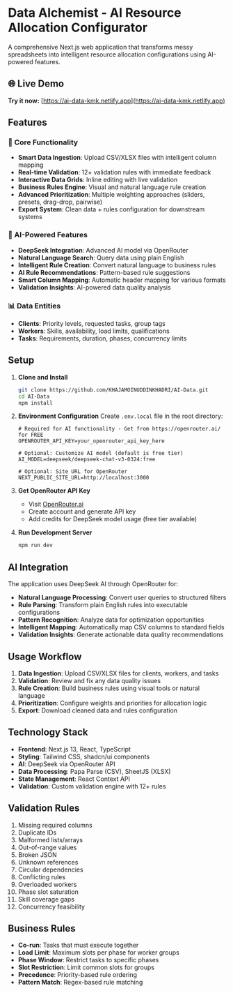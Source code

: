 # Data Alchemist - AI Resource Allocation Configurator

A comprehensive Next.js web application that transforms messy spreadsheets into intelligent resource allocation configurations using AI-powered features.

## 🌐 Live Demo

**Try it now:** [https://ai-data-kmk.netlify.app](https://ai-data-kmk.netlify.app)


## Features

### 🚀 Core Functionality

- **Smart Data Ingestion**: Upload CSV/XLSX files with intelligent column mapping
- **Real-time Validation**: 12+ validation rules with immediate feedback
- **Interactive Data Grids**: Inline editing with live validation
- **Business Rules Engine**: Visual and natural language rule creation
- **Advanced Prioritization**: Multiple weighting approaches (sliders, presets, drag-drop, pairwise)
- **Export System**: Clean data + rules configuration for downstream systems

### 🤖 AI-Powered Features

- **DeepSeek Integration**: Advanced AI model via OpenRouter
- **Natural Language Search**: Query data using plain English
- **Intelligent Rule Creation**: Convert natural language to business rules
- **AI Rule Recommendations**: Pattern-based rule suggestions
- **Smart Column Mapping**: Automatic header mapping for various formats
- **Validation Insights**: AI-powered data quality analysis

### 📊 Data Entities

- **Clients**: Priority levels, requested tasks, group tags
- **Workers**: Skills, availability, load limits, qualifications
- **Tasks**: Requirements, duration, phases, concurrency limits

## Setup

1. **Clone and Install**

   ```bash
   git clone https://github.com/KHAJAMOINUDDINKHADRI/AI-Data.git
   cd AI-Data
   npm install
   ```

2. **Environment Configuration**
   Create `.env.local` file in the root directory:

   ```env
   # Required for AI functionality - Get from https://openrouter.ai/ for FREE
   OPENROUTER_API_KEY=your_openrouter_api_key_here

   # Optional: Customize AI model (default is free tier)
   AI_MODEL=deepseek/deepseek-chat-v3-0324:free

   # Optional: Site URL for OpenRouter
   NEXT_PUBLIC_SITE_URL=http://localhost:3000
   ```

3. **Get OpenRouter API Key**

   - Visit [OpenRouter.ai](https://openrouter.ai)
   - Create account and generate API key
   - Add credits for DeepSeek model usage (free tier available)

4. **Run Development Server**
   ```bash
   npm run dev
   ```


## AI Integration

The application uses DeepSeek AI through OpenRouter for:

- **Natural Language Processing**: Convert user queries to structured filters
- **Rule Parsing**: Transform plain English rules into executable configurations
- **Pattern Recognition**: Analyze data for optimization opportunities
- **Intelligent Mapping**: Automatically map CSV columns to standard fields
- **Validation Insights**: Generate actionable data quality recommendations

## Usage Workflow

1. **Data Ingestion**: Upload CSV/XLSX files for clients, workers, and tasks
2. **Validation**: Review and fix any data quality issues
3. **Rule Creation**: Build business rules using visual tools or natural language
4. **Prioritization**: Configure weights and priorities for allocation logic
5. **Export**: Download cleaned data and rules configuration

## Technology Stack

- **Frontend**: Next.js 13, React, TypeScript
- **Styling**: Tailwind CSS, shadcn/ui components
- **AI**: DeepSeek via OpenRouter API
- **Data Processing**: Papa Parse (CSV), SheetJS (XLSX)
- **State Management**: React Context API
- **Validation**: Custom validation engine with 12+ rules

## Validation Rules

1. Missing required columns
2. Duplicate IDs
3. Malformed lists/arrays
4. Out-of-range values
5. Broken JSON
6. Unknown references
7. Circular dependencies
8. Conflicting rules
9. Overloaded workers
10. Phase slot saturation
11. Skill coverage gaps
12. Concurrency feasibility

## Business Rules

- **Co-run**: Tasks that must execute together
- **Load Limit**: Maximum slots per phase for worker groups
- **Phase Window**: Restrict tasks to specific phases
- **Slot Restriction**: Limit common slots for groups
- **Precedence**: Priority-based rule ordering
- **Pattern Match**: Regex-based rule matching

